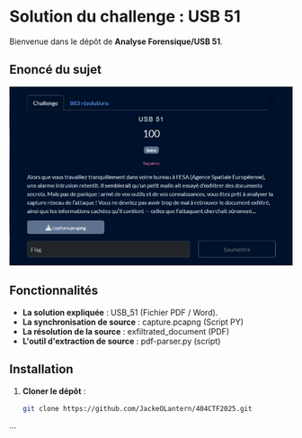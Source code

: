 # Solution du challenge : USB 51

Bienvenue dans le dépôt de **Analyse Forensique/USB 51**.

## Enoncé du sujet
![image](assets/images/enonce.png)



## Fonctionnalités

- **La solution expliquée** : USB_51 (Fichier PDF / Word).
- **La synchronisation de source** : capture.pcapng (Script PY)
- **La résolution de la source** : exfiltrated_document (PDF)
- **L'outil d'extraction de source** : pdf-parser.py (script)

## Installation

1. **Cloner le dépôt** :
   ```bash
   git clone https://github.com/JackeOLantern/404CTF2025.git

...
